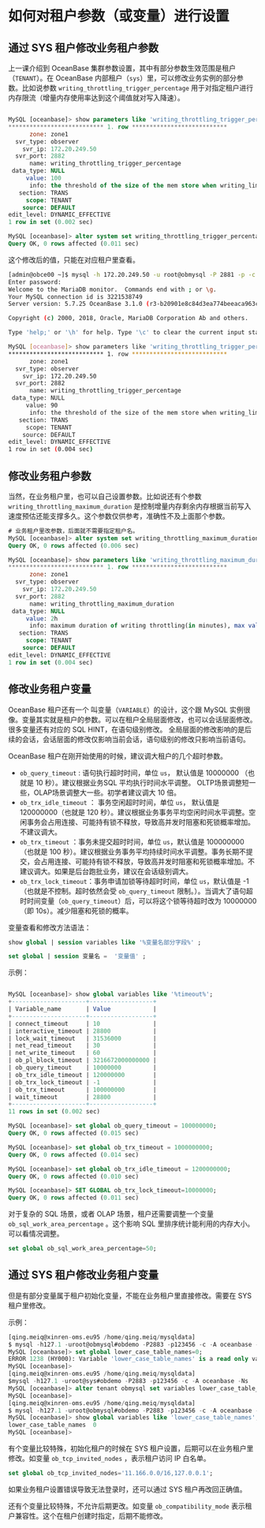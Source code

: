 # 如何对租户参数（或变量）进行设置 

## 通过 SYS 租户修改业务租户参数 

上一课介绍到 OceanBase 集群参数设置，其中有部分参数生效范围是租户（`TENANT`）。在 OceanBase 内部租户（`sys`）里，可以修改业务实例的部分参数。比如说参数 `writing_throttling_trigger_percentage` 用于对指定租户进行内存限流（增量内存使用率达到这个阈值就对写入降速）。

```sql

MySQL [oceanbase]> show parameters like 'writing_throttling_trigger_percentage%'\G
*************************** 1. row ***************************
      zone: zone1
  svr_type: observer
    svr_ip: 172.20.249.50
  svr_port: 2882
      name: writing_throttling_trigger_percentage
 data_type: NULL
     value: 100
      info: the threshold of the size of the mem store when writing_limit will be triggered. Rang:(0, 100]. setting 100 means turn off writing limit
   section: TRANS
     scope: TENANT
    source: DEFAULT
edit_level: DYNAMIC_EFFECTIVE
1 row in set (0.002 sec)

MySQL [oceanbase]> alter system set writing_throttling_trigger_percentage = 90 tenant='obmysql';
Query OK, 0 rows affected (0.011 sec)

```

这个修改后的值，只能在对应租户里查看。

```bash
[admin@obce00 ~]$ mysql -h 172.20.249.50 -u root@obmysql -P 2881 -p -c -A oceanbase
Enter password:
Welcome to the MariaDB monitor.  Commands end with ; or \g.
Your MySQL connection id is 3221538749
Server version: 5.7.25 OceanBase 3.1.0 (r3-b20901e8c84d3ea774beeaca963c67d7802e4b4e) (Built Aug 10 2021 08:10:38)

Copyright (c) 2000, 2018, Oracle, MariaDB Corporation Ab and others.

Type 'help;' or '\h' for help. Type '\c' to clear the current input statement.

MySQL [oceanbase]> show parameters like 'writing_throttling_trigger_percentage%'\G
*************************** 1. row ***************************
      zone: zone1
  svr_type: observer
    svr_ip: 172.20.249.50
  svr_port: 2882
      name: writing_throttling_trigger_percentage
 data_type: NULL
     value: 90
      info: the threshold of the size of the mem store when writing_limit will be triggered. Rang:(0, 100]. setting 100 means turn off writing limit
   section: TRANS
     scope: TENANT
    source: DEFAULT
edit_level: DYNAMIC_EFFECTIVE
1 row in set (0.004 sec)
```

## 修改业务租户参数

当然，在业务租户里，也可以自己设置参数。比如说还有个参数 `writing_throttling_maximum_duration` 是控制增量内存剩余内存根据当前写入速度预估还能支撑多久。这个参数仅供参考，准确性不及上面那个参数。

```sql
# 业务租户里改参数，后面就不需要指定租户名。
MySQL [oceanbase]> alter system set writing_throttling_maximum_duration = '2h';
Query OK, 0 rows affected (0.006 sec)

MySQL [oceanbase]> show parameters like 'writing_throttling_maximum_duration'\G
*************************** 1. row ***************************
      zone: zone1
  svr_type: observer
    svr_ip: 172.20.249.50
  svr_port: 2882
      name: writing_throttling_maximum_duration
 data_type: NULL
     value: 2h
      info: maximum duration of writing throttling(in minutes), max value is 3 days
   section: TRANS
     scope: TENANT
    source: DEFAULT
edit_level: DYNAMIC_EFFECTIVE
1 row in set (0.004 sec)
```

## 修改业务租户变量

OceanBase 租户还有一个 叫变量（`VARIABLE`）的设计，这个跟 MySQL 实例很像。变量其实就是租户的参数。可以在租户全局层面修改，也可以会话层面修改。很多变量还有对应的 SQL HINT，在语句级别修改。
全局层面的修改影响的是后续的会话，会话层面的修改仅影响当前会话，语句级别的修改只影响当前语句。

OceanBase 租户在刚开始使用的时候，建议调大租户的几个超时参数。
+ `ob_query_timeout` : 语句执行超时时间，单位 `us`， 默认值是 10000000 （也就是 10 秒）。建议根据业务SQL 平均执行时间水平调整。 OLTP场景调整短一些，OLAP场景调整大一些。初学者建议调大 10 倍。
+ `ob_trx_idle_timeout` ： 事务空闲超时时间，单位 `us`， 默认值是 120000000（也就是 120 秒）。建议根据业务事务平均空闲时间水平调整。空闲事务会占用连接、可能持有锁不释放，导致高并发时阻塞和死锁概率增加。不建议调大。
+ `ob_trx_timeout` ：事务未提交超时时间，单位 `us`，默认值是 100000000 （也就是 100 秒）。建议根据业务事务平均持续时间水平调整。事务长期不提交，会占用连接、可能持有锁不释放，导致高并发时阻塞和死锁概率增加。不建议调大。如果是后台跑批业务，建议在会话级别调大。
+ `ob_trx_lock_timeout`：事务申请加锁等待超时时间，单位 `us`，默认值是 -1（也就是不控制。超时依然会受 `ob_query_timeout` 限制。）。当调大了语句超时时间变量（`ob_query_timeout`）后，可以将这个锁等待超时改为 10000000 （即 10s）。减少阻塞和死锁的概率。


变量查看和修改方法语法：

```sql
show global | session variables like '%变量名部分字段%' ;

set global | session 变量名 =  '变量值' ;
```

示例：

```sql

MySQL [oceanbase]> show global variables like '%timeout%';
+---------------------+------------------+
| Variable_name       | Value            |
+---------------------+------------------+
| connect_timeout     | 10               |
| interactive_timeout | 28800            |
| lock_wait_timeout   | 31536000         |
| net_read_timeout    | 30               |
| net_write_timeout   | 60               |
| ob_pl_block_timeout | 3216672000000000 |
| ob_query_timeout    | 10000000         |
| ob_trx_idle_timeout | 120000000        |
| ob_trx_lock_timeout | -1               |
| ob_trx_timeout      | 100000000        |
| wait_timeout        | 28800            |
+---------------------+------------------+
11 rows in set (0.002 sec)

MySQL [oceanbase]> set global ob_query_timeout = 100000000;
Query OK, 0 rows affected (0.015 sec)

MySQL [oceanbase]> set global ob_trx_timeout = 1000000000;
Query OK, 0 rows affected (0.014 sec)

MySQL [oceanbase]> set global ob_trx_idle_timeout = 1200000000;
Query OK, 0 rows affected (0.010 sec)

MySQL [oceanbase]> SET GLOBAL ob_trx_lock_timeout=10000000;
Query OK, 0 rows affected (0.011 sec)

```

对于复杂的 SQL 场景，或者 OLAP 场景，租户还需要调整一个变量 `ob_sql_work_area_percentage` 。这个影响 SQL 里排序统计能利用的内存大小。可以看情况调整。

```sql
set global ob_sql_work_area_percentage=50;

```

## 通过 SYS 租户修改业务租户变量

但是有部分变量属于租户初始化变量，不能在业务租户里直接修改。需要在 SYS 租户里修改。

示例：

```sql
[qing.meiq@xinren-oms.eu95 /home/qing.meiq/mysqldata]
$ mysql -h127.1 -uroot@obmysql#obdemo -P2883 -p123456 -c -A oceanbase -Ns
MySQL [oceanbase]> set global lower_case_table_names=0;
ERROR 1238 (HY000): Variable 'lower_case_table_names' is a read only variable
MySQL [oceanbase]>
[qing.meiq@xinren-oms.eu95 /home/qing.meiq/mysqldata]
$mysql -h127.1 -uroot@sys#obdemo -P2883 -p123456 -c -A oceanbase -Ns
MySQL [oceanbase]> alter tenant obmysql set variables lower_case_table_names=0;
MySQL [oceanbase]>
[qing.meiq@xinren-oms.eu95 /home/qing.meiq/mysqldata]
$ mysql -h127.1 -uroot@obmysql#obdemo -P2883 -p123456 -c -A oceanbase -Ns
MySQL [oceanbase]> show global variables like 'lower_case_table_names';
lower_case_table_names  0
MySQL [oceanbase]>
```

有个变量比较特殊，初始化租户的时候在 SYS 租户设置，后期可以在业务租户里修改。如变量 `ob_tcp_invited_nodes` ，表示租户访问 IP 白名单。

```sql
set global ob_tcp_invited_nodes='11.166.0.0/16,127.0.0.1';
```

如果业务租户设置错误导致无法登录时，还可以通过 SYS 租户再改回正确值。

还有个变量比较特殊，不允许后期更改。如变量 `ob_compatibility_mode` 表示租户兼容性。这个在租户创建时指定，后期不能修改。

